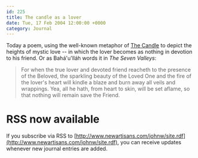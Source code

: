 ```yaml
---
id: 225
title: The candle as a lover
date: Tue, 17 Feb 2004 12:00:00 +0000
category: Journal
---
```


Today a poem, using the well-known metaphor of [The Candle](the.candle) to depict the
heights of mystic love -- in which the lover becomes as nothing in
devotion to his friend.  Or as Bahá'u'lláh words it in *The Seven
Valleys*:

> For when the true lover and devoted friend reacheth to the presence of
> the Beloved, the sparkling beauty of the Loved One and the fire of the
> lover's heart will kindle a blaze and burn away all veils and
> wrappings.  Yea, all he hath, from heart to skin, will be set aflame,
> so that nothing will remain save the Friend.

# RSS now available

If you subscribe via RSS to [http://www.newartisans.com/johnw/site.rdf](http://www.newartisans.com/johnw/site.rdf),
you can receive updates whenever new journal entries are added.


